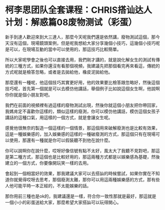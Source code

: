 # 柯李思团队全套课程：CHRIS搭讪达人计划：解惑篇08废物测试（彩蛋）

新手到達人歡迎來到大三達人，那麼今天呢我們還是依然講，廢物測試這個，那今天沒有這個，現場鏡頭案例，但是呢我想給大家分享幾個小技巧，這幾個小技巧呢是可以，在現場互動的當中可以使用的，那這技巧比較簡單。

所以大家呢學會之後也可以直接去用，我們剛才講的，就是說化解女生的測試有傳統的三種方式，如果你還沒有看那個視頻，我建議先把那個看完再來看這，傳統的方式呢就是檢答忽略，或者是去拋給他，橡皮泥拋給他。

那麼還有一種呢，他這個技巧其實更好用，他的效果要比檢答跟忽略好，然後這個技巧呢，首先第一個就是可以去模仿他講話，舉個例子比如說這個女生啊，他說啊你你就是個小朋友對吧。

我們在前面的視頻裡有過這樣的廢物測試出現，然後你就這個小朋友把你帶回家，我媽肯定不喜歡你這樣的，類似這樣的廢測，你可以模仿他講話，模仿這個女孩子講話的這種口氣，用這樣的一個方式，就是會讓女生呢。

感覺他很無奈的製造一個這樣的一個情景，那這個用來破解廢測也是比較有效果，這是一種娛樂感的，加入娛樂感的這樣的一種破廢測的方式，那這個只有在現場可以使用，那還有一種就是你可以假裝聽不到他在說什麼。

你可以說啊你在說什麼，哎呀好像信號有點不太好，風太大了我聽不見對吧，那這是第二種方式，那這個也是比較好用的，那這兩種方式都是以娛樂感為基礎，然後建立的一個方式，你要像開玩笑一樣的去用。

會起到一個相當好的效果，那我建議大家可以去搭訕的時候嘗試，如果你實在不知道你就覺得哎呀去思考，那個廢測太難，那你可以用這兩種娛樂感的方式，那有些人他可能平時一本正經的，不太能娛樂的話。

那你用前三種也是ok的，我建議還是一樣，符合你一致性那就是最好，那這就是一個小小的彩蛋送給大家，那麼希望大家搭訕可以玩得開心。